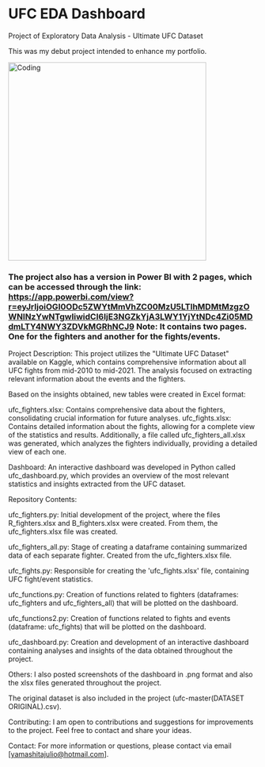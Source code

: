 # UFC EDA Dashboard
Project of Exploratory Data Analysis - Ultimate UFC Dataset

This was my debut project intended to enhance my portfolio.

<img align="center" alt="Coding" width="400" src="https://i.pinimg.com/originals/0d/5d/08/0d5d088f68339c5e03c4feff1f5805b8.gif">

### The project also has a version in Power BI with 2 pages, which can be accessed through the link: https://app.powerbi.com/view?r=eyJrIjoiOGI0ODc5ZWYtMmVhZC00MzU5LTlhMDMtMzgzOWNlNzYwNTgwIiwidCI6IjE3NGZkYjA3LWY1YjYtNDc4Zi05MDdmLTY4NWY3ZDVkMGRhNCJ9 Note: It contains two pages. One for the fighters and another for the fights/events.

Project Description: This project utilizes the "Ultimate UFC Dataset" available on Kaggle, which contains comprehensive information about all UFC fights from mid-2010 to mid-2021. The analysis focused on extracting relevant information about the events and the fighters.

Based on the insights obtained, new tables were created in Excel format:

ufc_fighters.xlsx: Contains comprehensive data about the fighters, consolidating crucial information for future analyses. ufc_fights.xlsx: Contains detailed information about the fights, allowing for a complete view of the statistics and results. Additionally, a file called ufc_fighters_all.xlsx was generated, which analyzes the fighters individually, providing a detailed view of each one.

Dashboard: An interactive dashboard was developed in Python called ufc_dashboard.py, which provides an overview of the most relevant statistics and insights extracted from the UFC dataset.

Repository Contents:

ufc_fighters.py: Initial development of the project, where the files R_fighters.xlsx and B_fighters.xlsx were created. From them, the ufc_fighters.xlsx file was created.

ufc_fighters_all.py: Stage of creating a dataframe containing summarized data of each separate fighter. Created from the ufc_fighters.xlsx file.

ufc_fights.py: Responsible for creating the 'ufc_fights.xlsx' file, containing UFC fight/event statistics.

ufc_functions.py: Creation of functions related to fighters (dataframes: ufc_fighters and ufc_fighters_all) that will be plotted on the dashboard.

ufc_functions2.py: Creation of functions related to fights and events (dataframe: ufc_fights) that will be plotted on the dashboard.

ufc_dashboard.py: Creation and development of an interactive dashboard containing analyses and insights of the data obtained throughout the project.

Others: I also posted screenshots of the dashboard in .png format and also the xlsx files generated throughout the project.

The original dataset is also included in the project (ufc-master(DATASET ORIGINAL).csv).

Contributing: I am open to contributions and suggestions for improvements to the project. Feel free to contact and share your ideas.

Contact: For more information or questions, please contact via email [yamashitajulio@hotmail.com].
